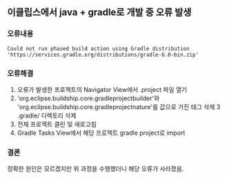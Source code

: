 ## 이클립스에서 java + gradle로 개발 중 오류 발생

### 오류내용
```
Could not run phased build action using Gradle distribution 'https://services.gradle.org/distributions/gradle-6.0-bin.zip'
```

### 오류해결
1. 오류가 발생한 프로젝트의 Navigator View에서 .project 파일 열기
2. 'org.eclipse.buildship.core.gradleprojectbuilder'와 'org.eclipse.buildship.core.gradleprojectnature'를 값으로 가진 태그 삭제
3 .gradle/ 디렉토리 삭제
4. 전체 프로젝트 클린 및 새로고침
5. Gradle Tasks View에서 해당 프로젝트 gradle project로 import 

### 결론
정확한 원인은 모르겠지만 위 과정을 수행했더니 해당 오류가 사라졌음.
